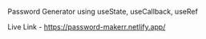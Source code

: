 Password Generator using useState, useCallback, useRef

Live Link - https://password-makerr.netlify.app/
